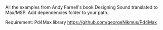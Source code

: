All the examples from Andy Farnell's book Designing Sound translated to Max/MSP.
Add dependencies folder to your path.

Requirement: Pd4Max library
https://github.com/georgeNikmus/Pd4Max
